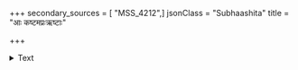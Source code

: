 +++
secondary_sources = [ "MSS_4212",]
jsonClass = "Subhaashita"
title = "आः कष्टमप्रःऋष्टाः"

+++

<details><summary>Text</summary>

आः कष्टमप्रःऋष्टाः शिष्टा अपि वित्तचापलाविष्टाः।  
अध्यापयन्ति वेदान् आदाय चिराय मासि मासि भृतिम्॥
</details>
